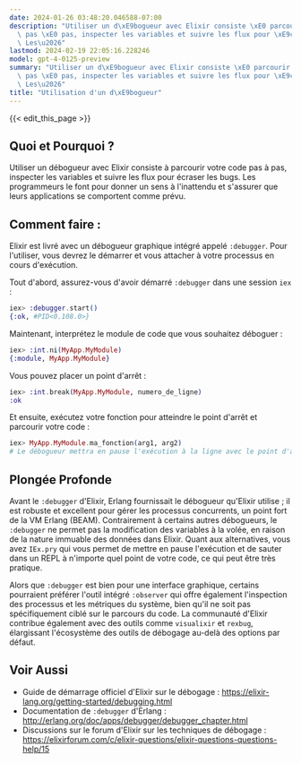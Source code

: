 ```yaml
---
date: 2024-01-26 03:48:20.046588-07:00
description: "Utiliser un d\xE9bogueur avec Elixir consiste \xE0 parcourir votre code\
  \ pas \xE0 pas, inspecter les variables et suivre les flux pour \xE9craser les bugs.\
  \ Les\u2026"
lastmod: 2024-02-19 22:05:16.228246
model: gpt-4-0125-preview
summary: "Utiliser un d\xE9bogueur avec Elixir consiste \xE0 parcourir votre code\
  \ pas \xE0 pas, inspecter les variables et suivre les flux pour \xE9craser les bugs.\
  \ Les\u2026"
title: "Utilisation d'un d\xE9bogueur"
---
```


{{< edit_this_page >}}

## Quoi et Pourquoi ?
Utiliser un débogueur avec Elixir consiste à parcourir votre code pas à pas, inspecter les variables et suivre les flux pour écraser les bugs. Les programmeurs le font pour donner un sens à l'inattendu et s'assurer que leurs applications se comportent comme prévu.

## Comment faire :
Elixir est livré avec un débogueur graphique intégré appelé `:debugger`. Pour l'utiliser, vous devrez le démarrer et vous attacher à votre processus en cours d'exécution.

Tout d'abord, assurez-vous d'avoir démarré `:debugger` dans une session `iex` :
```elixir
iex> :debugger.start()
{:ok, #PID<0.108.0>}
```

Maintenant, interprétez le module de code que vous souhaitez déboguer :
```elixir
iex> :int.ni(MyApp.MyModule)
{:module, MyApp.MyModule}
```

Vous pouvez placer un point d'arrêt :
```elixir
iex> :int.break(MyApp.MyModule, numero_de_ligne)
:ok
```

Et ensuite, exécutez votre fonction pour atteindre le point d'arrêt et parcourir votre code :
```elixir
iex> MyApp.MyModule.ma_fonction(arg1, arg2)
# Le débogueur mettra en pause l'exécution à la ligne avec le point d'arrêt
```

## Plongée Profonde
Avant le `:debugger` d'Elixir, Erlang fournissait le débogueur qu'Elixir utilise ; il est robuste et excellent pour gérer les processus concurrents, un point fort de la VM Erlang (BEAM). Contrairement à certains autres débogueurs, le `:debugger` ne permet pas la modification des variables à la volée, en raison de la nature immuable des données dans Elixir. Quant aux alternatives, vous avez `IEx.pry` qui vous permet de mettre en pause l'exécution et de sauter dans un REPL à n'importe quel point de votre code, ce qui peut être très pratique.

Alors que `:debugger` est bien pour une interface graphique, certains pourraient préférer l'outil intégré `:observer` qui offre également l'inspection des processus et les métriques du système, bien qu'il ne soit pas spécifiquement ciblé sur le parcours du code. La communauté d'Elixir contribue également avec des outils comme `visualixir` et `rexbug`, élargissant l'écosystème des outils de débogage au-delà des options par défaut.

## Voir Aussi
- Guide de démarrage officiel d'Elixir sur le débogage : https://elixir-lang.org/getting-started/debugging.html
- Documentation de `:debugger` d'Erlang : http://erlang.org/doc/apps/debugger/debugger_chapter.html
- Discussions sur le forum d'Elixir sur les techniques de débogage : https://elixirforum.com/c/elixir-questions/elixir-questions-questions-help/15
